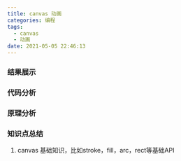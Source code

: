 ```yaml
---
title: canvas 动画
categories: 编程
tags: 
  - canvas
  - 动画
date: 2021-05-05 22:46:13
---
```

### 结果展示



### 代码分析



### 原理分析



### 知识点总结
1. canvas 基础知识，比如stroke，fill，arc，rect等基础API
